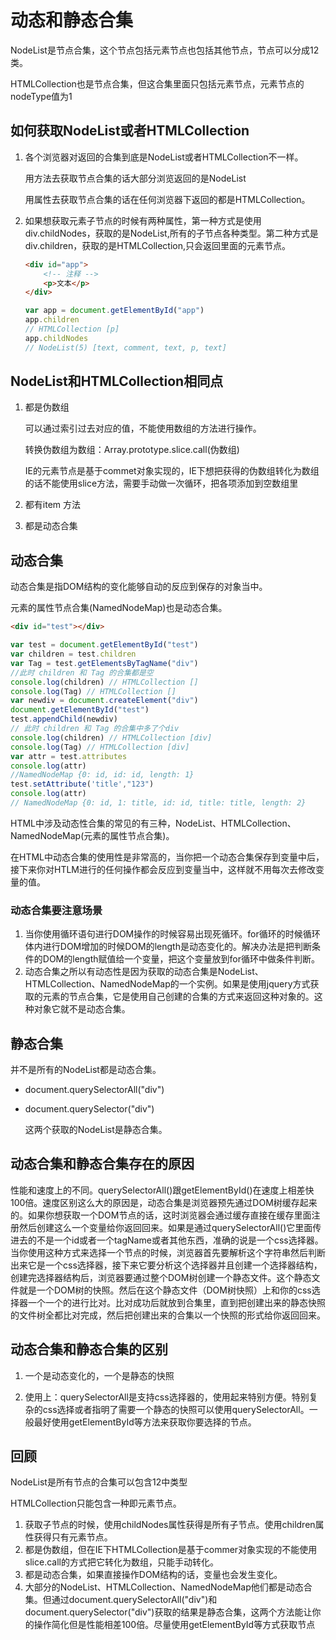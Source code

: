 # 动态和静态合集

NodeList是节点合集，这个节点包括元素节点也包括其他节点，节点可以分成12类。

HTMLCollection也是节点合集，但这合集里面只包括元素节点，元素节点的nodeType值为1

## 如何获取NodeList或者HTMLCollection

1. 各个浏览器对返回的合集到底是NodeList或者HTMLCollection不一样。

   用方法去获取节点合集的话大部分浏览返回的是NodeList

   用属性去获取节点合集的话在任何浏览器下返回的都是HTMLCollection。

2. 如果想获取元素子节点的时候有两种属性，第一种方式是使用div.childNodes，获取的是NodeList,所有的子节点各种类型。第二种方式是div.children，获取的是HTMLCollection,只会返回里面的元素节点。

   ```html
   <div id="app">
       <!-- 注释 -->
       <p>文本</p>
   </div>
   ```

   ```js
   var app = document.getElementById("app")
   app.children
   // HTMLCollection [p]
   app.childNodes
   // NodeList(5) [text, comment, text, p, text]
   ```

## NodeList和HTMLCollection相同点

1. 都是伪数组

   可以通过索引过去对应的值，不能使用数组的方法进行操作。

   转换伪数组为数组：Array.prototype.slice.call(伪数组)

   IE的元素节点是基于commet对象实现的，IE下想把获得的伪数组转化为数组的话不能使用slice方法，需要手动做一次循环，把各项添加到空数组里 

2. 都有item 方法

3. 都是动态合集

## 动态合集

动态合集是指DOM结构的变化能够自动的反应到保存的对象当中。

元素的属性节点合集(NamedNodeMap)也是动态合集。

```html
<div id="test"></div>
```

```js
var test = document.getElementById("test")
var children = test.children
var Tag = test.getElementsByTagName("div")
//此时 children 和 Tag 的合集都是空
console.log(children) // HTMLCollection []
console.log(Tag) // HTMLCollection []
var newdiv = document.createElement("div")
document.getElementById("test")
test.appendChild(newdiv)
// 此时 children 和 Tag 的合集中多了个div
console.log(children) // HTMLCollection [div]
console.log(Tag) // HTMLCollection [div]
var attr = test.attributes
console.log(attr)
//NamedNodeMap {0: id, id: id, length: 1}
test.setAttribute('title',"123")
console.log(attr)
// NamedNodeMap {0: id, 1: title, id: id, title: title, length: 2}
```

HTML中涉及动态性合集的常见的有三种，NodeList、HTMLCollection、NamedNodeMap(元素的属性节点合集)。

 在HTML中动态合集的使用性是非常高的，当你把一个动态合集保存到变量中后，接下来你对HTLM进行的任何操作都会反应到变量当中，这样就不用每次去修改变量的值。

### 动态合集要注意场景

1. 当你使用循环语句进行DOM操作的时候容易出现死循环。for循环的时候循环体内进行DOM增加的时候DOM的length是动态变化的。解决办法是把判断条件的DOM的length赋值给一个变量，把这个变量放到for循环中做条件判断。
2. 动态合集之所以有动态性是因为获取的动态合集是NodeList、HTMLCollection、NamedNodeMap的一个实例。如果是使用jquery方式获取的元素的节点合集，它是使用自己创建的合集的方式来返回这种对象的。这种对象它就不是动态合集。

## 静态合集

并不是所有的NodeList都是动态合集。

* document.querySelectorAll("div")

* document.querySelector("div")

  这两个获取的NodeList是静态合集。

## 动态合集和静态合集存在的原因

性能和速度上的不同。querySelectorAll()跟getElementById()在速度上相差快100倍。速度区别这么大的原因是，动态合集是浏览器预先通过DOM树缓存起来的。如果你想获取一个DOM节点的话，这时浏览器会通过缓存直接在缓存里面注册然后创建这么一个变量给你返回回来。如果是通过querySelectorAll()它里面传进去的不是一个id或者一个tagName或者其他东西，准确的说是一个css选择器。当你使用这种方式来选择一个节点的时候，浏览器首先要解析这个字符串然后判断出来它是一个css选择器，接下来它要分析这个选择器并且创建一个选择器结构，创建完选择器结构后，浏览器要通过整个DOM树创建一个静态文件。这个静态文件就是一个DOM树的快照。然后在这个静态文件（DOM树快照）上和你的css选择器一个一个的进行比对。比对成功后就放到合集里，直到把创建出来的静态快照的文件树全都比对完成，然后把创建出来的合集以一个快照的形式给你返回回来。

## 动态合集和静态合集的区别

1. 一个是动态变化的，一个是静态的快照

2. 使用上：querySelectorAll是支持css选择器的，使用起来特别方便。特别复杂的css选择或者指明了需要一个静态的快照可以使用querySelectorAll。一般最好使用getElementById等方法来获取你要选择的节点。

## 回顾

NodeList是所有节点的合集可以包含12中类型

HTMLCollection只能包含一种即元素节点。

1. 获取子节点的时候，使用childNodes属性获得是所有子节点。使用children属性获得只有元素节点。
2. 都是伪数组，但在IE下HTMLCollection是基于commer对象实现的不能使用slice.call的方式把它转化为数组，只能手动转化。
3. 都是动态合集，如果直接操作DOM结构的话，变量也会发生变化。
4. 大部分的NodeList、HTMLCollection、NamedNodeMap他们都是动态合集。但通过document.querySelectorAll("div")和document.querySelector("div")获取的结果是静态合集，这两个方法能让你的操作简化但是性能相差100倍。尽量使用getElementById等方式获取节点

